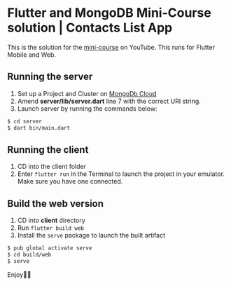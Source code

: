 # Flutter and MongoDB Mini-Course solution | Contacts List App

This is the solution for the [mini-course](https://youtu.be/juKDXPk7kU4) on YouTube. This runs for Flutter Mobile and Web.

## Running the server

1. Set up a Project and Cluster on [MongoDb Cloud](https://cloud.mongodb.com)
2. Amend **server/lib/server.dart** line 7 with the correct URI string.
3. Launch server by running the commands below:
```bash
$ cd server
$ dart bin/main.dart
``` 

## Running the client

1. CD into the client folder
2. Enter `flutter run` in the Terminal to launch the project in your emulator. Make sure you have one connected.

## Build the web version

1. CD into **client** directory
2. Run `flutter build web`
3. Install the `serve` package to launch the built artifact
```bash
$ pub global activate serve
$ cd build/web
$ serve
```

Enjoy💙😊